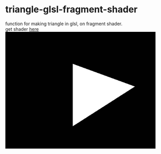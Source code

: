 # triangle-glsl-fragment-shader

function for making triangle in glsl, on fragment shader.<br>
get shader [here](https://github.com/davidporras31/triangle-glsl-fragment-shader/blob/main/triangle.frag)<br>
![triangle](https://github.com/davidporras31/triangle-glsl-fragment-shader/raw/main/triangle.png "triangle")
